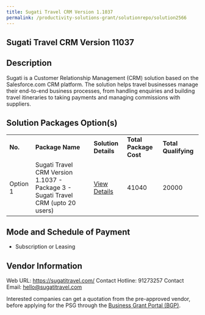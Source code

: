 ```yaml
---
title: Sugati Travel CRM Version 1.1037
permalink: /productivity-solutions-grant/solutionrepo/solution2566
---
```


## Sugati Travel CRM Version 11037

## Description

Sugati is a Customer Relationship Management (CRM) solution based on the Salesforce.com CRM platform. The solution helps travel businesses manage their end-to-end business processes, from handling enquiries and building travel itineraries to taking payments and managing commissions with suppliers.

## Solution Packages Option(s)

<table>
<tr>
<td><b>No.</b></td>
<td><b>Package Name</b></td>
<td><b>Solution Details</b></td>
<td><b>Total Package Cost</b></td>
<td><b>Total Qualifying</b></td>
</tr>
<tr>
<td>Option 1</td>
<td>Sugati Travel CRM Version 1.1037 - Package 3 - Sugati Travel CRM (upto 20 users)</td>
<td><a href='https://www.gobusiness.gov.sg/images/psg/Sugati_Travel_20200841_Desensitised_Annex_3_Part_3.pdf'>View Details</a></td>
<td>41040</td>
<td>20000</td>
</tr>
</table>

## Mode and Schedule of Payment

 - Subscription or Leasing

## Vendor Information

 Web URL: https://sugatitravel.com/ 
Contact Hotline: 91273257 
Contact Email: hello@sugatitravel.com 


Interested companies can get a quotation from the pre-approved vendor, before applying for the PSG through the <a href='https://www.businessgrants.gov.sg/'>Business Grant Portal (BGP)</a>.

<script src="/jquery/resize-tables.js"></script>
